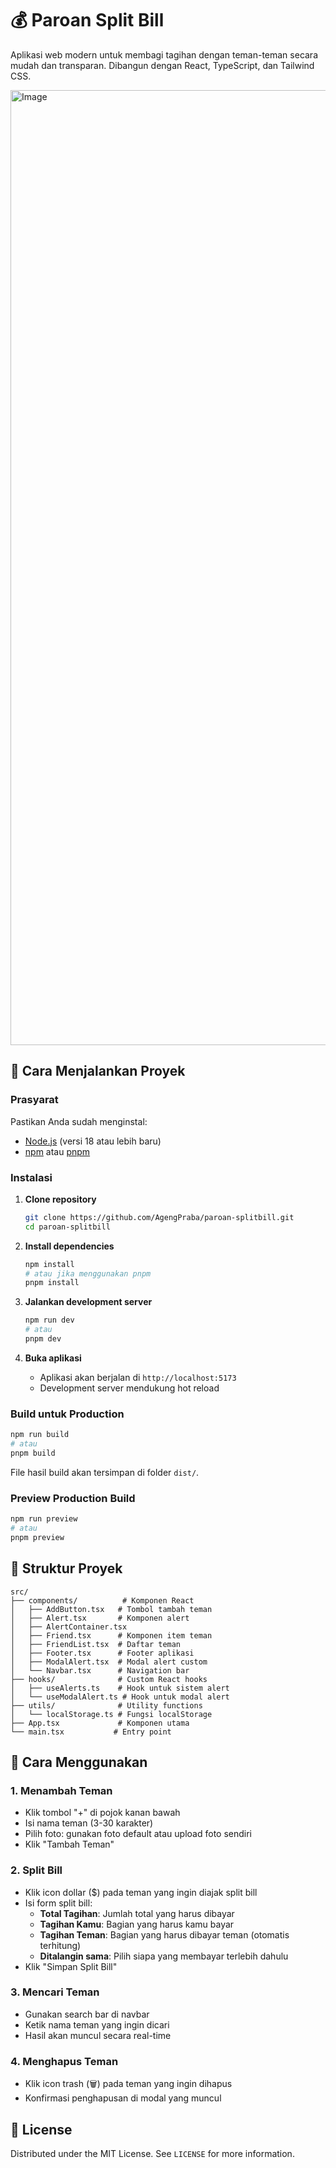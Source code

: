 # 💰 Paroan Split Bill

Aplikasi web modern untuk membagi tagihan dengan teman-teman secara mudah dan transparan. Dibangun dengan React, TypeScript, dan Tailwind CSS.

<img width="2861" height="1528" alt="Image" src="https://github.com/user-attachments/assets/b14d1713-ce87-43be-9c29-5806979567a6" />

## 🚀 Cara Menjalankan Proyek   

### Prasyarat

Pastikan Anda sudah menginstal:

- [Node.js](https://nodejs.org/) (versi 18 atau lebih baru)
- [npm](https://www.npmjs.com/) atau [pnpm](https://pnpm.io/)

### Instalasi

1. **Clone repository**

   ```bash
   git clone https://github.com/AgengPraba/paroan-splitbill.git
   cd paroan-splitbill
   ```

2. **Install dependencies**

   ```bash
   npm install
   # atau jika menggunakan pnpm
   pnpm install
   ```

3. **Jalankan development server**

   ```bash
   npm run dev
   # atau
   pnpm dev
   ```

4. **Buka aplikasi**
   - Aplikasi akan berjalan di `http://localhost:5173`
   - Development server mendukung hot reload

### Build untuk Production

```bash
npm run build
# atau
pnpm build
```

File hasil build akan tersimpan di folder `dist/`.

### Preview Production Build

```bash
npm run preview
# atau
pnpm preview
```

## 📁 Struktur Proyek

```
src/
├── components/          # Komponen React
│   ├── AddButton.tsx   # Tombol tambah teman
│   ├── Alert.tsx       # Komponen alert
│   ├── AlertContainer.tsx
│   ├── Friend.tsx      # Komponen item teman
│   ├── FriendList.tsx  # Daftar teman
│   ├── Footer.tsx      # Footer aplikasi
│   ├── ModalAlert.tsx  # Modal alert custom
│   └── Navbar.tsx      # Navigation bar
├── hooks/              # Custom React hooks
│   ├── useAlerts.ts    # Hook untuk sistem alert
│   └── useModalAlert.ts # Hook untuk modal alert
├── utils/              # Utility functions
│   └── localStorage.ts # Fungsi localStorage
├── App.tsx             # Komponen utama
└── main.tsx           # Entry point
```

## 🎯 Cara Menggunakan

### 1. Menambah Teman

- Klik tombol "+" di pojok kanan bawah
- Isi nama teman (3-30 karakter)
- Pilih foto: gunakan foto default atau upload foto sendiri
- Klik "Tambah Teman"

### 2. Split Bill

- Klik icon dollar ($) pada teman yang ingin diajak split bill
- Isi form split bill:
  - **Total Tagihan**: Jumlah total yang harus dibayar
  - **Tagihan Kamu**: Bagian yang harus kamu bayar
  - **Tagihan Teman**: Bagian yang harus dibayar teman (otomatis terhitung)
  - **Ditalangin sama**: Pilih siapa yang membayar terlebih dahulu
- Klik "Simpan Split Bill"

### 3. Mencari Teman

- Gunakan search bar di navbar
- Ketik nama teman yang ingin dicari
- Hasil akan muncul secara real-time

### 4. Menghapus Teman

- Klik icon trash (🗑️) pada teman yang ingin dihapus
- Konfirmasi penghapusan di modal yang muncul


## 📝 License

Distributed under the MIT License. See `LICENSE` for more information.

